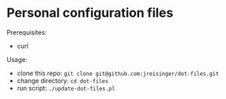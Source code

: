 Personal configuration files
============================

Prerequisites:
 - curl

Usage:
 - clone this repo: `git clone git@github.com:jreisinger/dot-files.git`
 - change directory: `cd dot-files`
 - run script: `./update-dot-files.pl`
